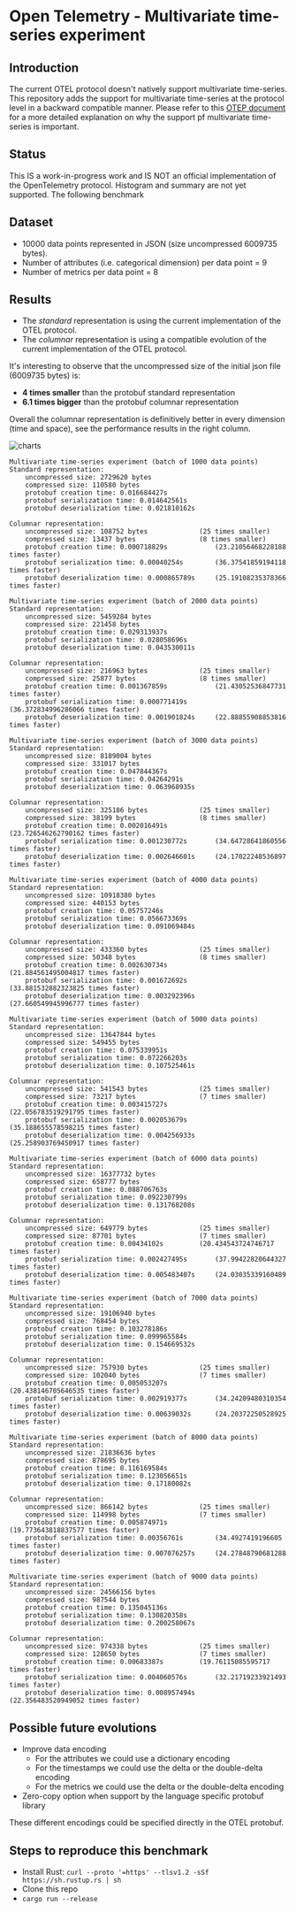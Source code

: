# Open Telemetry - Multivariate time-series experiment

## Introduction
The current OTEL protocol doesn't natively support multivariate time-series. 
This repository adds the support for multivariate time-series at the protocol level in a backward compatible manner. 
Please refer to this [OTEP document](https://github.com/lquerel/oteps/blob/main/text/metrics/0000-multivariate-timeseries.md) 
for a more detailed explanation on why the support pf multivariate time-series is important. 

## Status
This IS a work-in-progress work and IS NOT an official implementation of the OpenTelemetry protocol. 
Histogram and summary are not yet supported. The following benchmark 

## Dataset
* 10000 data points represented in JSON (size uncompressed 6009735 bytes).
* Number of attributes (i.e. categorical dimension) per data point = 9
* Number of metrics per data point = 8

## Results
* The *standard* representation is using the current implementation of the OTEL protocol.
* The *columnar* representation is using a compatible evolution of the current implementation of the OTEL protocol.

It's interesting to observe that the uncompressed size of the initial json file (6009735 bytes) is:
* **4 times smaller** than the protobuf standard representation
* **6.1 times bigger** than the protobuf columnar representation

Overall the columnar representation is definitively better in every dimension (time and space), 
see the performance results in the right column.

![charts](images/charts.png)

```
Multivariate time-series experiment (batch of 1000 data points)
Standard representation:
	uncompressed size: 2729620 bytes
	compressed size: 110580 bytes
	protobuf creation time: 0.016684427s
	protobuf serialization time: 0.014642561s
	protobuf deserialization time: 0.021810162s

Columnar representation:
	uncompressed size: 108752 bytes				(25 times smaller)
	compressed size: 13437 bytes				(8 times smaller)
	protobuf creation time: 0.000718829s			(23.21056468228188 times faster)
	protobuf serialization time: 0.00040254s		(36.37541859194118 times faster)
	protobuf deserialization time: 0.000865789s		(25.19108235378366 times faster)

Multivariate time-series experiment (batch of 2000 data points)
Standard representation:
	uncompressed size: 5459284 bytes
	compressed size: 221458 bytes
	protobuf creation time: 0.029313937s
	protobuf serialization time: 0.028058696s
	protobuf deserialization time: 0.043530011s

Columnar representation:
	uncompressed size: 216963 bytes				(25 times smaller)
	compressed size: 25877 bytes				(8 times smaller)
	protobuf creation time: 0.001367859s			(21.43052536847731 times faster)
	protobuf serialization time: 0.000771419s		(36.372834996286066 times faster)
	protobuf deserialization time: 0.001901824s		(22.88855908853816 times faster)

Multivariate time-series experiment (batch of 3000 data points)
Standard representation:
	uncompressed size: 8189004 bytes
	compressed size: 331017 bytes
	protobuf creation time: 0.047844367s
	protobuf serialization time: 0.04264291s
	protobuf deserialization time: 0.063968935s

Columnar representation:
	uncompressed size: 325186 bytes				(25 times smaller)
	compressed size: 38199 bytes				(8 times smaller)
	protobuf creation time: 0.002016491s			(23.726546262790162 times faster)
	protobuf serialization time: 0.001230772s		(34.64728641860556 times faster)
	protobuf deserialization time: 0.002646601s		(24.17022248536897 times faster)

Multivariate time-series experiment (batch of 4000 data points)
Standard representation:
	uncompressed size: 10918380 bytes
	compressed size: 440153 bytes
	protobuf creation time: 0.05757246s
	protobuf serialization time: 0.056673369s
	protobuf deserialization time: 0.091069484s

Columnar representation:
	uncompressed size: 433360 bytes				(25 times smaller)
	compressed size: 50348 bytes				(8 times smaller)
	protobuf creation time: 0.002630734s			(21.884561495004817 times faster)
	protobuf serialization time: 0.001672692s		(33.881532882323825 times faster)
	protobuf deserialization time: 0.003292396s		(27.660549945996777 times faster)

Multivariate time-series experiment (batch of 5000 data points)
Standard representation:
	uncompressed size: 13647844 bytes
	compressed size: 549455 bytes
	protobuf creation time: 0.075339951s
	protobuf serialization time: 0.072266203s
	protobuf deserialization time: 0.107525461s

Columnar representation:
	uncompressed size: 541543 bytes				(25 times smaller)
	compressed size: 73217 bytes				(7 times smaller)
	protobuf creation time: 0.003415727s			(22.056783519291795 times faster)
	protobuf serialization time: 0.002053679s		(35.188655578598215 times faster)
	protobuf deserialization time: 0.004256933s		(25.258903769450917 times faster)

Multivariate time-series experiment (batch of 6000 data points)
Standard representation:
	uncompressed size: 16377732 bytes
	compressed size: 658777 bytes
	protobuf creation time: 0.088706763s
	protobuf serialization time: 0.092230799s
	protobuf deserialization time: 0.131768208s

Columnar representation:
	uncompressed size: 649779 bytes				(25 times smaller)
	compressed size: 87701 bytes				(7 times smaller)
	protobuf creation time: 0.00434102s			(20.434543724746717 times faster)
	protobuf serialization time: 0.002427495s		(37.99422820644327 times faster)
	protobuf deserialization time: 0.005483407s		(24.03035339160489 times faster)

Multivariate time-series experiment (batch of 7000 data points)
Standard representation:
	uncompressed size: 19106940 bytes
	compressed size: 768454 bytes
	protobuf creation time: 0.103278186s
	protobuf serialization time: 0.099965584s
	protobuf deserialization time: 0.154669532s

Columnar representation:
	uncompressed size: 757930 bytes				(25 times smaller)
	compressed size: 102040 bytes				(7 times smaller)
	protobuf creation time: 0.005053207s			(20.438146705646535 times faster)
	protobuf serialization time: 0.002919377s		(34.24209480310354 times faster)
	protobuf deserialization time: 0.00639032s		(24.20372250528925 times faster)

Multivariate time-series experiment (batch of 8000 data points)
Standard representation:
	uncompressed size: 21836636 bytes
	compressed size: 878695 bytes
	protobuf creation time: 0.116169584s
	protobuf serialization time: 0.123056651s
	protobuf deserialization time: 0.17180082s

Columnar representation:
	uncompressed size: 866142 bytes				(25 times smaller)
	compressed size: 114998 bytes				(7 times smaller)
	protobuf creation time: 0.005874971s			(19.773643818837577 times faster)
	protobuf serialization time: 0.00356761s		(34.4927419196605 times faster)
	protobuf deserialization time: 0.007076257s		(24.27848790681288 times faster)

Multivariate time-series experiment (batch of 9000 data points)
Standard representation:
	uncompressed size: 24566156 bytes
	compressed size: 987544 bytes
	protobuf creation time: 0.135045136s
	protobuf serialization time: 0.130820358s
	protobuf deserialization time: 0.200258067s

Columnar representation:
	uncompressed size: 974338 bytes				(25 times smaller)
	compressed size: 128650 bytes				(7 times smaller)
	protobuf creation time: 0.00683387s			(19.76115085595717 times faster)
	protobuf serialization time: 0.004060576s		(32.21719233921493 times faster)
	protobuf deserialization time: 0.008957494s		(22.356483520949052 times faster)
```

## Possible future evolutions
- Improve data encoding
  - For the attributes we could use a dictionary encoding
  - For the timestamps we could use the delta or the double-delta encoding
  - For the metrics we could use the delta or the double-delta encoding  
- Zero-copy option when support by the language specific protobuf library

These different encodings could be specified directly in the OTEL protobuf.   

## Steps to reproduce this benchmark
- Install Rust: ```curl --proto '=https' --tlsv1.2 -sSf https://sh.rustup.rs | sh```
- Clone this repo
- ```cargo run --release```